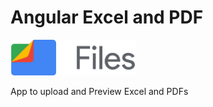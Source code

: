 # Angular Excel and PDF

<img src="./src/file.png" alt="Logo" width="200"/>

App to upload and Preview Excel and PDFs
